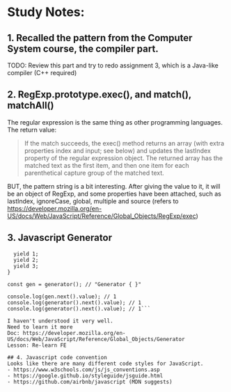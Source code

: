 # Study Notes:
## 1. Recalled the pattern from the Computer System course, the compiler part.
TODO: Review this part and try to redo assignment 3, which is a Java-like compiler (C++ required)

## 2. RegExp.prototype.exec(), and match(), matchAll()
The regular expression is the same thing as other programming languages.
The return value:

> If the match succeeds, the exec() method returns an array (with extra properties index and input; see below) and updates the lastIndex property of the regular expression object. The returned array has the matched text as the first item, and then one item for each parenthetical capture group of the matched text. 

BUT, the pattern string is a bit interesting. After giving the value to it, it will be an object of RegExp, and some properties have been attached, such as lastIndex, ignoreCase, global, multiple and source (refers to https://developer.mozilla.org/en-US/docs/Web/JavaScript/Reference/Global_Objects/RegExp/exec)

## 3. Javascript Generator

```function* generator() {
  yield 1;
  yield 2;
  yield 3;
}

const gen = generator(); // "Generator { }"

console.log(gen.next().value); // 1
console.log(generator().next().value); // 1
console.log(generator().next().value); // 1```

I haven't understood it very well.
Need to learn it more
Doc: https://developer.mozilla.org/en-US/docs/Web/JavaScript/Reference/Global_Objects/Generator
Lesson: Re-learn FE

## 4. Javascript code convention
Looks like there are many different code styles for JavaScript. 
- https://www.w3schools.com/js/js_conventions.asp
- https://google.github.io/styleguide/jsguide.html
- https://github.com/airbnb/javascript (MDN suggests)